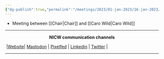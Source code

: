 ```yaml
---
{"dg-publish":true,"permalink":"/meetings/2023/01-jan-2023/16-jan-2023/"}
---
```



- Meeting between [[Chair\|Chair]] and [[Caro Wild\|Caro Wild]]

***
<p style="text-align: center;font-weight:bold";>NICW communication channels</p>

󠁧 |[Website](https://nationalinfrastructurecommission.wales)| [Mastodon](https://toot.wales/@NICW) | [Pixelfed](https://pix.toot.wales/NICW) | [Linkedin](https://www.linkedin.com/company/26268509/) | [Twitter](https://twitter.com/InfraCommCymru) |
***



